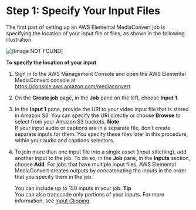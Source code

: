 # Step 1: Specify Your Input Files<a name="specify-input-settings"></a>

The first part of setting up an AWS Elemental MediaConvert job is specifying the location of your input file or files, as shown in the following illustration\.

![\[Image NOT FOUND\]](http://docs.aws.amazon.com/mediaconvert/latest/ug/images/Job_input.png)

**To specify the location of your input**

1. Sign in to the AWS Management Console and open the AWS Elemental MediaConvert console at [https://console\.aws\.amazon\.com/mediaconvert](https://console.aws.amazon.com/mediaconvert)\.

1. On the **Create job** page, in the **Job** pane on the left, choose **Input 1**\.

1.  In the **Input 1** pane, provide the URI to your video input file that is stored in Amazon S3\. You can specify the URI directly or choose **Browse** to select from your Amazon S3 buckets\.
**Note**  
If your input audio or captions are in a separate file, don't create separate inputs for them\. You specify these files later in this procedure, within your audio and captions selectors\.

1. To join more than one input file into a single asset \(input stitching\), add another input to the job\. To do so, in the **Job** pane, in the **Inputs** section, choose **Add**\. For jobs that have multiple input files, AWS Elemental MediaConvert creates outputs by concatenating the inputs in the order that you specify them in the job\.

   You can include up to 150 inputs in your job\.
**Tip**  
You can also transcode only portions of your inputs\. For more information, see [Input Clipping](input-clipping-stitching.md)\.